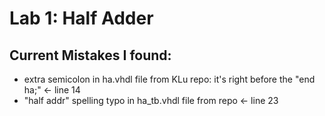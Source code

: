 # Lab 1: Half Adder

## Current Mistakes I found:
- extra semicolon in ha.vhdl file from KLu repo: it's right before the "end ha;" <- line 14
- "half addr" spelling typo in ha_tb.vhdl file from repo <- line 23
